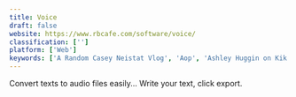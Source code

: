 ```yaml
---
title: Voice
draft: false 
website: https://www.rbcafe.com/software/voice/
classification: ['']
platform: ['Web']
keywords: ['A Random Casey Neistat Vlog', 'Aop', 'Ashley Huggin on Kik', 'Balabolka', 'Big Decisions', 'Collective Debate', 'DebatesClub', 'Estherbot', 'Flotsm', 'From Text to Speech', 'Narrator', 'NaturalReader', 'Owlie', 'Read Aloud', 'ReaderPal', 'Simple TTS Reader', 'Swell', 'TextAloud', 'TunesKit AudioBook Converter', 'botwick', 'eSpeak']
---
```

Convert texts to audio files easily... Write your text, click export.